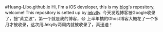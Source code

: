 #Huang-Libo.github.io
Hi, I'm a iOS developer, this is my [blog](http://huanglibo.com)'s repository, welcome!
This repository is setted up by [jekylly](https://github.com/jekyll).
今天发现博客被Google收录了，搜“黄立波”，第一个就是我的博客，😆
上半年搞的Ghost博客大概花了一个多月才被收录，这次用Jekylly两周内就被收录了，真迅速！
